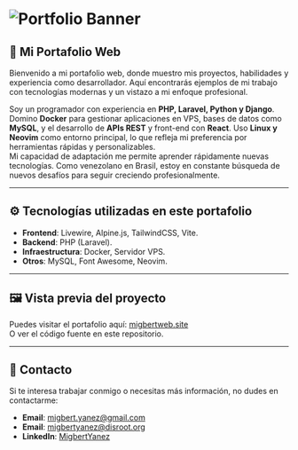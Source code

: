 # ![Portfolio Banner](https://github.com/migbertweb/portafolio/tree/master/public/images/misc/banner.png)

## 🌟 Mi Portafolio Web

Bienvenido a mi portafolio web, donde muestro mis proyectos, habilidades y experiencia como desarrollador. Aquí encontrarás ejemplos de mi trabajo con tecnologías modernas y un vistazo a mi enfoque profesional.  

Soy un programador con experiencia en **PHP, Laravel, Python y Django**. Domino **Docker** para gestionar aplicaciones en VPS, bases de datos como **MySQL**, y el desarrollo de **APIs REST** y front-end con **React**. Uso **Linux y Neovim** como entorno principal, lo que refleja mi preferencia por herramientas rápidas y personalizables.  
Mi capacidad de adaptación me permite aprender rápidamente nuevas tecnologías. Como venezolano en Brasil, estoy en constante búsqueda de nuevos desafíos para seguir creciendo profesionalmente.

---

## ⚙️ Tecnologías utilizadas en este portafolio

- **Frontend**: Livewire, Alpine.js, TailwindCSS, Vite.
- **Backend**: PHP (Laravel).
- **Infraestructura**: Docker, Servidor VPS.
- **Otros**: MySQL, Font Awesome, Neovim.

---

## 🖼️ Vista previa del proyecto

Puedes visitar el portafolio aquí: [migbertweb.site](https://migbertweb.site)  
O ver el código fuente en este repositorio.

---

## 📧 Contacto

Si te interesa trabajar conmigo o necesitas más información, no dudes en contactarme:

- **Email**: [migbert.yanez@gmail.com](mailto:migbert.yanez@gmail.com)  
- **Email**: [migbertyanez@disroot.org](mailto:migbertyanez@disroot.org)  
- **LinkedIn**: [MigbertYanez](https://www.linkedin.com/in/migbert-yanez-cana)
